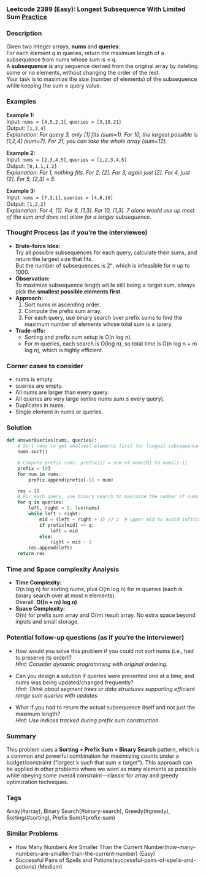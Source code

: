 ### Leetcode 2389 (Easy): Longest Subsequence With Limited Sum [Practice](https://leetcode.com/problems/longest-subsequence-with-limited-sum)

### Description  
Given two integer arrays, **nums** and **queries**:  
For each element q in queries, return the maximum length of a subsequence from nums whose sum is ≤ q.  
A **subsequence** is any sequence derived from the original array by deleting some or no elements, without changing the order of the rest.  
Your task is to maximize the size (number of elements) of the subsequence while keeping the sum ≤ query value.

### Examples  

**Example 1:**  
Input: `nums = [4,5,2,1]`, `queries = [3,10,21]`  
Output: `[1,3,4]`  
*Explanation: For query 3, only [1] fits (sum=1). For 10, the largest possible is [1,2,4] (sum=7). For 21, you can take the whole array (sum=12).*

**Example 2:**  
Input: `nums = [2,3,4,5]`, `queries = [1,2,3,4,5]`  
Output: `[0,1,1,1,2]`  
*Explanation: For 1, nothing fits. For 2, [2]. For 3, again just [2]. For 4, just [2]. For 5, [2,3] = 5.*

**Example 3:**  
Input: `nums = [7,3,1]`, `queries = [4,8,10]`  
Output: `[1,2,2]`  
*Explanation: For 4, [1]. For 8, [1,3]. For 10, [1,3]. 7 alone would use up most of the sum and does not allow for a longer subsequence.*

### Thought Process (as if you’re the interviewee)  
- **Brute-force Idea:**  
  Try all possible subsequences for each query, calculate their sums, and return the largest size that fits.  
  But the number of subsequences is 2ⁿ, which is infeasible for n up to 1000.
- **Observation:**  
  To maximize subsequence length while still being ≤ target sum, always pick the **smallest possible elements first**.  
- **Approach:**  
  1. Sort nums in ascending order.
  2. Compute the prefix sum array.
  3. For each query, use binary search over prefix sums to find the maximum number of elements whose total sum is ≤ query.
- **Trade-offs:**  
  - Sorting and prefix sum setup is O(n log n).
  - For m queries, each search is O(log n), so total time is O(n log n + m log n), which is highly efficient.

### Corner cases to consider  
- nums is empty.
- queries are empty.
- All nums are larger than every query.
- All queries are very large (entire nums sum ≤ every query).
- Duplicates in nums.
- Single element in nums or queries.

### Solution

```python
def answerQueries(nums, queries):
    # Sort nums to get smallest elements first for longest subsequence
    nums.sort()

    # Compute prefix sums: prefix[i] = sum of nums[0] to nums[i-1]
    prefix = [0]
    for num in nums:
        prefix.append(prefix[-1] + num)

    res = []
    # For each query, use binary search to maximize the number of nums that fit
    for q in queries:
        left, right = 0, len(nums)
        while left < right:
            mid = (left + right + 1) // 2  # upper mid to avoid infinite loop
            if prefix[mid] <= q:
                left = mid
            else:
                right = mid - 1
        res.append(left)
    return res
```

### Time and Space complexity Analysis  

- **Time Complexity:**  
  O(n log n) for sorting nums, plus O(m log n) for m queries (each is binary search over at most n elements).  
  Overall: **O((n + m) log n)**
- **Space Complexity:**  
  O(n) for prefix sum array and O(m) result array. No extra space beyond inputs and small storage.

### Potential follow-up questions (as if you’re the interviewer)  

- How would you solve this problem if you could not sort nums (i.e., had to preserve its order)?  
  *Hint: Consider dynamic programming with original ordering.*

- Can you design a solution if queries were presented one at a time, and nums was being updated/changed frequently?  
  *Hint: Think about segment trees or data structures supporting efficient range sum queries with updates.*

- What if you had to return the actual subsequence itself and not just the maximum length?  
  *Hint: Use indices tracked during prefix sum construction.*

### Summary
This problem uses a **Sorting + Prefix Sum + Binary Search** pattern, which is a common and powerful combination for maximizing counts under a budget/constraint (“largest k such that sum ≤ target”). This approach can be applied in other problems where we want as many elements as possible while obeying some overall constraint—classic for array and greedy optimization techniques.

### Tags
Array(#array), Binary Search(#binary-search), Greedy(#greedy), Sorting(#sorting), Prefix Sum(#prefix-sum)

### Similar Problems
- How Many Numbers Are Smaller Than the Current Number(how-many-numbers-are-smaller-than-the-current-number) (Easy)
- Successful Pairs of Spells and Potions(successful-pairs-of-spells-and-potions) (Medium)